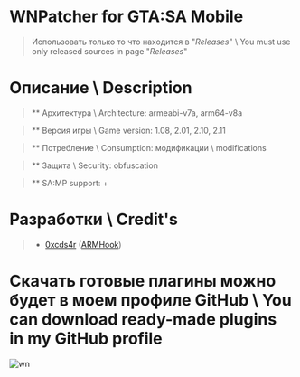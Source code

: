 # WNPatcher for GTA:SA Mobile
> Использовать только то что находится в "*Releases*" \ You must use only released sources in page "*Releases*"

# Описание \ Description
> ** Архитектура \ Architecture: armeabi-v7a, arm64-v8a

> ** Версия игры \ Game version: 1.08, 2.01, 2.10, 2.11

> ** Потребление \ Consumption: модификации \ modifications

> ** Защита \ Security: obfuscation

> ** SA:MP support: +

# Разработки \ Credit's
> - [0xcds4r](https://github.com/0xcds4r) ([ARMHook](https://github.com/0xcds4r/ARMHook))

# Скачать готовые плагины можно будет в моем профиле GitHub \ You can download ready-made plugins in my GitHub profile
![wn](https://i.imgur.com/6lxcLHi.png)
